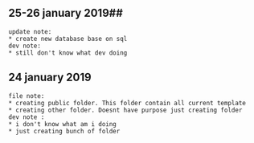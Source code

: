 ## 25-26 january 2019##
    update note:
    * create new database base on sql
    dev note:
    * still don't know what dev doing

## 24 january 2019 ##
    file note:
    * creating public folder. This folder contain all current template
    * creating other folder. Doesnt have purpose just creating folder
    dev note :
    * i don't know what am i doing
    * just creating bunch of folder 
